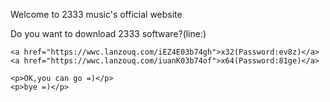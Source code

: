 <html>

<head>
<title>2333Music</title>
</head>


<body>
    <p>Welcome to 2333 music's official website</p>
    <p>Do you want to download 2333 software?(line:)</p>

    <a href="https://wwc.lanzouq.com/iEZ4E03b74gh">x32(Password:ev8z)</a>
    <a href="https://wwc.lanzouq.com/iuanK03b74of">x64(Password:81ge)</a>

    <p>OK,you can go =)</p>
    <p>bye =)</p>
</html>